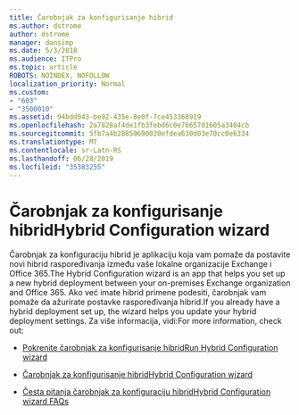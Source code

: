 ```yaml
---
title: Čarobnjak za konfigurisanje hibrid
ms.author: dstrome
author: dstrome
manager: dansimp
ms.date: 5/3/2018
ms.audience: ITPro
ms.topic: article
ROBOTS: NOINDEX, NOFOLLOW
localization_priority: Normal
ms.custom:
- "603"
- "3500010"
ms.assetid: 94bdd043-be92-435e-8e0f-7ce453368919
ms.openlocfilehash: 2a7828af4de1fb3febd6c0e76657d1605a3404cb
ms.sourcegitcommit: 5fb7a4b28859690020efdea630d03e70cc0e6334
ms.translationtype: MT
ms.contentlocale: sr-Latn-RS
ms.lasthandoff: 06/28/2019
ms.locfileid: "35383255"
---
```

# <a name="hybrid-configuration-wizard"></a><span data-ttu-id="6522a-102">Čarobnjak za konfigurisanje hibrid</span><span class="sxs-lookup"><span data-stu-id="6522a-102">Hybrid Configuration wizard</span></span>

<span data-ttu-id="6522a-103">Čarobnjak za konfiguraciju hibrid je aplikaciju koja vam pomaže da postavite novi hibrid raspoređivanja između vaše lokalne organizacije Exchange i Office 365.</span><span class="sxs-lookup"><span data-stu-id="6522a-103">The Hybrid Configuration wizard is an app that helps you set up a new hybrid deployment between your on-premises Exchange organization and Office 365.</span></span> <span data-ttu-id="6522a-104">Ako već imate hibrid primene podesiti, čarobnjak vam pomaže da ažurirate postavke raspoređivanja hibrid.</span><span class="sxs-lookup"><span data-stu-id="6522a-104">If you already have a hybrid deployment set up, the wizard helps you update your hybrid deployment settings.</span></span> <span data-ttu-id="6522a-105">Za više informacija, vidi:</span><span class="sxs-lookup"><span data-stu-id="6522a-105">For more information, check out:</span></span>
  
- [<span data-ttu-id="6522a-106">Pokrenite čarobnjak za konfigurisanje hibrid</span><span class="sxs-lookup"><span data-stu-id="6522a-106">Run Hybrid Configuration wizard</span></span>](https://technet.microsoft.com/library/mt595788%28v=exchg.150%29.aspx)

- [<span data-ttu-id="6522a-107">Čarobnjak za konfigurisanje hibrid</span><span class="sxs-lookup"><span data-stu-id="6522a-107">Hybrid Configuration wizard</span></span>](https://technet.microsoft.com/library/hh529921%28v=exchg.150%29.aspx)

- [<span data-ttu-id="6522a-108">Česta pitanja čarobnjak za konfiguraciju hibrid</span><span class="sxs-lookup"><span data-stu-id="6522a-108">Hybrid Configuration wizard FAQs</span></span>](https://technet.microsoft.com/library/mt488940%28v=exchg.150%29.aspx)
